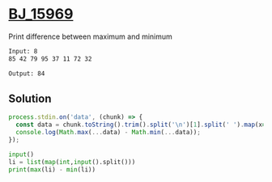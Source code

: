 # [BJ_15969](https://acmicpc.net/problem/15969)

Print difference between maximum and minimum

```txt
Input: 8
85 42 79 95 37 11 72 32

Output: 84
```

## Solution

```js
process.stdin.on('data', (chunk) => {
  const data = chunk.toString().trim().split('\n')[1].split(' ').map(x=>+x);
  console.log(Math.max(...data) - Math.min(...data));
});
```

```py
input()
li = list(map(int,input().split()))
print(max(li) - min(li))
```
